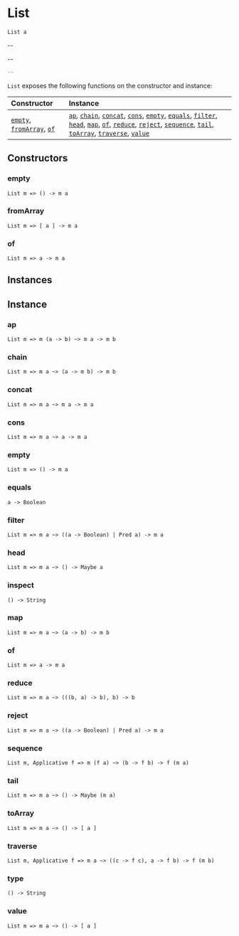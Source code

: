 # List

`List a`

--

--

```js
--
```

`List` exposes the following functions on the constructor and instance:

| Constructor | Instance |
|:---|:---|
| [`empty`](#empty), [`fromArray`](#fromArray), [`of`](#of) | [`ap`](#ap), [`chain`](#chain), [`concat`](#concat), [`cons`](#cons), [`empty`](#empty), [`equals`](#equals), [`filter`](#filter), [`head`](#head), [`map`](#map), [`of`](#of), [`reduce`](#reduce), [`reject`](#reject), [`sequence`](#sequence), [`tail`](#tail), [`toArray`](#toArray), [`traverse`](#traverse), [`value`](#value) |

## Constructors

### empty

`List m => () -> m a`

### fromArray

`List m => [ a ] -> m a`

### of

`List m => a -> m a`

## Instances

## Instance

### ap

`List m => m (a -> b) ~> m a -> m b`

### chain

`List m => m a ~> (a -> m b) -> m b`

### concat

`List m => m a ~> m a -> m a`

### cons

`List m => m a ~> a -> m a`

### empty

`List m => () -> m a`

### equals

`a -> Boolean`

### filter

`List m => m a ~> ((a -> Boolean) | Pred a) -> m a`

### head

`List m => m a ~> () -> Maybe a`

### inspect

`() -> String`

### map

`List m => m a ~> (a -> b) -> m b`

### of

`List m => a -> m a`

### reduce

`List m => m a ~> (((b, a) -> b), b) -> b`

### reject

`List m => m a ~> ((a -> Boolean) | Pred a) -> m a`

### sequence

`List m, Applicative f => m (f a) ~> (b -> f b) -> f (m a)`

### tail

`List m => m a ~> () -> Maybe (m a)`

### toArray

`List m => m a ~> () -> [ a ]`

### traverse

`List m, Applicative f => m a ~> ((c -> f c), a -> f b) -> f (m b)`

### type

`() -> String`

### value

`List m => m a ~> () -> [ a ]`
